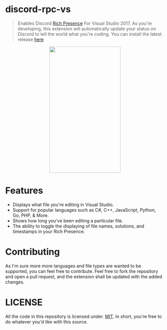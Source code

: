 # discord-rpc-vs
>Enables Discord [Rich Presence](https://discordapp.com/rich-presence) For Visual Studio 2017. As you're developing, this extension will automatically update your status on Discord to tell the world what you're coding. You can install the latest release [here](https://marketplace.visualstudio.com/items?itemName=swanzana.discord-rpc-vs)

<p align="center"> 
  <img width="225px" height="400px" src="https://eggplants.org/fqac86.png">
</p>

# Features
* Displays what file you're editing in Visual Studio.
* Support for popular languages such as C#, C++, JavaScript, Python, Go, PHP, & More.
* Shows how long you've been editing a particular file.
* The ability to toggle the displaying of file names, solutions, and timestamps in your Rich Presence.

# Contributing
As I'm sure more more languages and file types are wanted to be supported, you can feel free to contribute. Feel free to fork the repository and open a pull request, and the extension shall be updated with the added changes.

# LICENSE
All the code in this repository is licensed under. [MIT](https://github.com/Swan/discord-rpc-vs/blob/master/LICENSE). In short, you're free to do whatever you'd like with this source.
